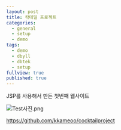 ```yaml
---
layout: post
title: 칵테일 프로젝트
categories:
  - general
  - setup
  - demo
tags:
  - demo
  - dbyll
  - dbtek
  - setup
fullview: true
published: true
---
```

JSP를 사용해서 만든 첫번째 웹사이트

![Test사진.png]({{site.baseurl}}/_posts/Test사진.png)

https://github.com/kkameoo/cocktailproject

